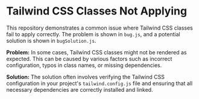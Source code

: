 # Tailwind CSS Classes Not Applying

This repository demonstrates a common issue where Tailwind CSS classes fail to apply correctly. The problem is shown in `bug.js`, and a potential solution is shown in `bugSolution.js`.

**Problem:**
In some cases, Tailwind CSS classes might not be rendered as expected. This can be caused by various factors such as incorrect configuration, typos in class names, or missing dependencies.

**Solution:**
The solution often involves verifying the Tailwind CSS configuration in your project's `tailwind.config.js` file and ensuring that all necessary dependencies are correctly installed and linked.